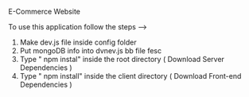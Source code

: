 E-Commerce Website              
                                 
To use this application follow the steps -->                                
1. Make dev.js file inside config folder                   
2. Put mongoDB info into dvnev.js bb  file fesc
3. Type  " npm instal" inside the root directory  ( Download Server Dependencies ) 
4. Type " npm install" inside the client directory ( Download Front-end Dependencies ) 
